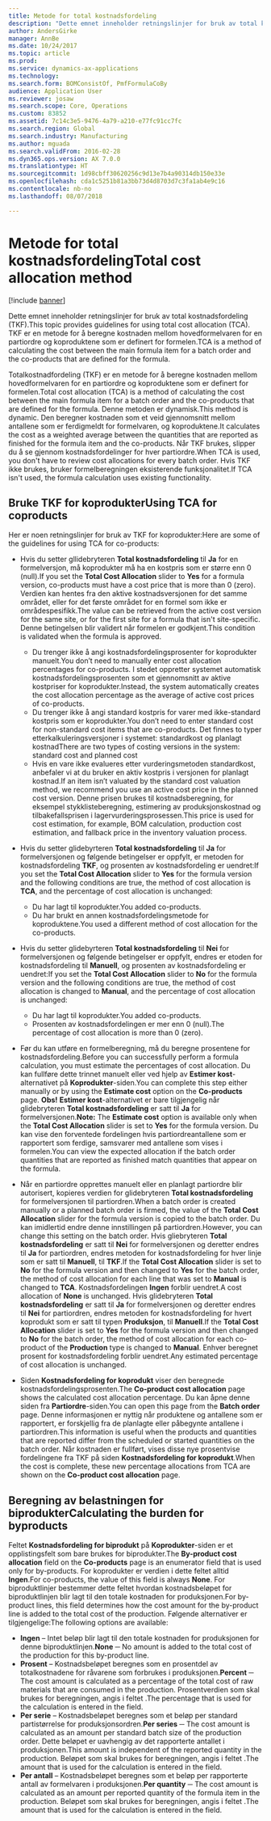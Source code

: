 ```yaml
---
title: Metode for total kostnadsfordeling
description: "Dette emnet inneholder retningslinjer for bruk av total kostnadsfordeling (TKF). TKF er en metode for å beregne kostnaden mellom hovedformelvaren for en partiordre og koproduktene som er definert for formelen."
author: AndersGirke
manager: AnnBe
ms.date: 10/24/2017
ms.topic: article
ms.prod: 
ms.service: dynamics-ax-applications
ms.technology: 
ms.search.form: BOMConsistOf, PmfFormulaCoBy
audience: Application User
ms.reviewer: josaw
ms.search.scope: Core, Operations
ms.custom: 83852
ms.assetid: 7c14c3e5-9476-4a79-a210-e77fc91cc7fc
ms.search.region: Global
ms.search.industry: Manufacturing
ms.author: mguada
ms.search.validFrom: 2016-02-28
ms.dyn365.ops.version: AX 7.0.0
ms.translationtype: HT
ms.sourcegitcommit: 1d98cbff30620256c9d13e7b4a90314db150e33e
ms.openlocfilehash: cda1c5251b81a3bb73d4d8703d7c3fa1ab4e9c16
ms.contentlocale: nb-no
ms.lasthandoff: 08/07/2018

---
```


# <a name="total-cost-allocation-method"></a><span data-ttu-id="f7dce-104">Metode for total kostnadsfordeling</span><span class="sxs-lookup"><span data-stu-id="f7dce-104">Total cost allocation method</span></span>

[!include [banner](../includes/banner.md)]

<span data-ttu-id="f7dce-105">Dette emnet inneholder retningslinjer for bruk av total kostnadsfordeling (TKF).</span><span class="sxs-lookup"><span data-stu-id="f7dce-105">This topic provides guidelines for using total cost allocation (TCA).</span></span> <span data-ttu-id="f7dce-106">TKF er en metode for å beregne kostnaden mellom hovedformelvaren for en partiordre og koproduktene som er definert for formelen.</span><span class="sxs-lookup"><span data-stu-id="f7dce-106">TCA is a method of calculating the cost between the main formula item for a batch order and the co-products that are defined for the formula.</span></span>

<span data-ttu-id="f7dce-107">Totalkostnadfordeling (TKF) er en metode for å beregne kostnaden mellom hovedformelvaren for en partiordre og koproduktene som er definert for formelen.</span><span class="sxs-lookup"><span data-stu-id="f7dce-107">Total cost allocation (TCA) is a method of calculating the cost between the main formula item for a batch order and the co-products that are defined for the formula.</span></span> <span data-ttu-id="f7dce-108">Denne metoden er dynamisk.</span><span class="sxs-lookup"><span data-stu-id="f7dce-108">This method is dynamic.</span></span> <span data-ttu-id="f7dce-109">Den beregner kostnaden som et veid gjennomsnitt mellom antallene som er ferdigmeldt for formelvaren, og koproduktene.</span><span class="sxs-lookup"><span data-stu-id="f7dce-109">It calculates the cost as a weighted average between the quantities that are reported as finished for the formula item and the co-products.</span></span> <span data-ttu-id="f7dce-110">Når TKF brukes, slipper du å se gjennom kostnadsfordelinger for hver partiordre.</span><span class="sxs-lookup"><span data-stu-id="f7dce-110">When TCA is used, you don't have to review cost allocations for every batch order.</span></span> <span data-ttu-id="f7dce-111">Hvis TKF ikke brukes, bruker formelberegningen eksisterende funksjonalitet.</span><span class="sxs-lookup"><span data-stu-id="f7dce-111">If TCA isn't used, the formula calculation uses existing functionality.</span></span>

## <a name="using-tca-for-coproducts"></a><span data-ttu-id="f7dce-112">Bruke TKF for koprodukter</span><span class="sxs-lookup"><span data-stu-id="f7dce-112">Using TCA for coproducts</span></span>
<span data-ttu-id="f7dce-113">Her er noen retningslinjer for bruk av TKF for koprodukter:</span><span class="sxs-lookup"><span data-stu-id="f7dce-113">Here are some of the guidelines for using TCA for co-products:</span></span>

-   <span data-ttu-id="f7dce-114">Hvis du setter gllidebryteren **Total kostnadsfordeling** til **Ja** for en formelversjon, må koprodukter må ha en kostpris som er større enn 0 (null).</span><span class="sxs-lookup"><span data-stu-id="f7dce-114">If you set the **Total Cost Allocation** slider to **Yes** for a formula version, co-products must have a cost price that is more than 0 (zero).</span></span> <span data-ttu-id="f7dce-115">Verdien kan hentes fra den aktive kostnadsversjonen for det samme området, eller for det første området for en formel som ikke er områdespesifikk.</span><span class="sxs-lookup"><span data-stu-id="f7dce-115">The value can be retrieved from the active cost version for the same site, or for the first site for a formula that isn't site-specific.</span></span> <span data-ttu-id="f7dce-116">Denne betingelsen blir validert når formelen er godkjent.</span><span class="sxs-lookup"><span data-stu-id="f7dce-116">This condition is validated when the formula is approved.</span></span>

    -   <span data-ttu-id="f7dce-117">Du trenger ikke å angi kostnadsfordelingsprosenter for koprodukter manuelt.</span><span class="sxs-lookup"><span data-stu-id="f7dce-117">You don’t need to manually enter cost allocation percentages for co-products.</span></span> <span data-ttu-id="f7dce-118">I stedet oppretter systemet automatisk kostnadsfordelingsprosenten som et gjennomsnitt av aktive kostpriser for koprodukter.</span><span class="sxs-lookup"><span data-stu-id="f7dce-118">Instead, the system automatically creates the cost allocation percentage as the average of active cost prices of co-products.</span></span> 
    -   <span data-ttu-id="f7dce-119">Du trenger ikke å angi standard kostpris for varer med ikke-standard kostpris som er koprodukter.</span><span class="sxs-lookup"><span data-stu-id="f7dce-119">You don’t need to enter standard cost for non-standard cost items that are co-products.</span></span> <span data-ttu-id="f7dce-120">Det finnes to typer etterkalkuleringsversjoner i systemet: standardkost og planlagt kostnad</span><span class="sxs-lookup"><span data-stu-id="f7dce-120">There are two types of costing versions in the system: standard cost and planned cost</span></span> 
    -   <span data-ttu-id="f7dce-121">Hvis en vare ikke evalueres etter vurderingsmetoden standardkost, anbefaler vi at du bruker en aktiv kostpris i versjonen for planlagt kostnad.</span><span class="sxs-lookup"><span data-stu-id="f7dce-121">If an item isn’t valuated by the standard cost valuation method, we recommend you use an active cost price in the planned cost version.</span></span> <span data-ttu-id="f7dce-122">Denne prisen brukes til kostnadsberegning, for eksempel stykklisteberegning, estimering av produksjonskostnad og tilbakefallsprisen i lagervurderingsprosessen.</span><span class="sxs-lookup"><span data-stu-id="f7dce-122">This price is used for cost estimation, for example, BOM calculation, production cost estimation, and fallback price in the inventory valuation process.</span></span> 

-   <span data-ttu-id="f7dce-123">Hvis du setter glidebyrteren **Total kostnadsfordeling** til **Ja** for formelversjonen og følgende betingelser er oppfylt, er metoden for kostnadsfordeling **TKF**, og prosenten av kostnadsfordeling er uendret:</span><span class="sxs-lookup"><span data-stu-id="f7dce-123">If you set the **Total Cost Allocation** slider to **Yes** for the formula version and the following conditions are true, the method of cost allocation is **TCA**, and the percentage of cost allocation is unchanged:</span></span>
    -   <span data-ttu-id="f7dce-124">Du har lagt til koprodukter.</span><span class="sxs-lookup"><span data-stu-id="f7dce-124">You added co-products.</span></span>
    -   <span data-ttu-id="f7dce-125">Du har brukt en annen kostnadsfordelingsmetode for koproduktene.</span><span class="sxs-lookup"><span data-stu-id="f7dce-125">You used a different method of cost allocation for the co-products.</span></span>
-   <span data-ttu-id="f7dce-126">Hvis du setter glidebyrteren **Total kostnadsfordeling** til **Nei** for formelversjonen og følgende betingelser er oppfylt, endres er etoden for kostnadsfordeling til **Manuell**, og prosenten av kostnadsfordeling er uendret:</span><span class="sxs-lookup"><span data-stu-id="f7dce-126">If you set the **Total Cost Allocation** slider to **No** for the formula version and the following conditions are true, the method of cost allocation is changed to **Manual**, and the percentage of cost allocation is unchanged:</span></span>
    -   <span data-ttu-id="f7dce-127">Du har lagt til koprodukter.</span><span class="sxs-lookup"><span data-stu-id="f7dce-127">You added co-products.</span></span>
    -   <span data-ttu-id="f7dce-128">Prosenten av kostnadsfordelingen er mer enn 0 (null).</span><span class="sxs-lookup"><span data-stu-id="f7dce-128">The percentage of cost allocation is more than 0 (zero).</span></span>
-   <span data-ttu-id="f7dce-129">Før du kan utføre en formelberegning, må du beregne prosentene for kostnadsfordeling.</span><span class="sxs-lookup"><span data-stu-id="f7dce-129">Before you can successfully perform a formula calculation, you must estimate the percentages of cost allocation.</span></span> <span data-ttu-id="f7dce-130">Du kan fullføre dette trinnet manuelt eller ved hjelp av **Estimer kost**-alternativet på **Koprodukter**-siden.</span><span class="sxs-lookup"><span data-stu-id="f7dce-130">You can complete this step either manually or by using the **Estimate cost** option on the **Co-products** page.</span></span> <span data-ttu-id="f7dce-131">**Obs!** **Estimer kost**-alternativet er bare tilgjengelig når glidebryteren **Total kostnadsfordeling** er satt til **Ja** for formelversjonen.</span><span class="sxs-lookup"><span data-stu-id="f7dce-131">**Note:** The **Estimate cost** option is available only when the **Total Cost Allocation** slider is set to **Yes** for the formula version.</span></span> <span data-ttu-id="f7dce-132">Du kan vise den forventede fordelingen hvis partiordreantallene som er rapportert som ferdige, samsvarer med antallene som vises i formelen.</span><span class="sxs-lookup"><span data-stu-id="f7dce-132">You can view the expected allocation if the batch order quantities that are reported as finished match quantities that appear on the formula.</span></span>
-   <span data-ttu-id="f7dce-133">Når en partiordre opprettes manuelt eller en planlagt partiordre blir autorisert, kopieres verdien for glidebryteren **Total kostnadsfordeling** for formelversjonen til partiordren.</span><span class="sxs-lookup"><span data-stu-id="f7dce-133">When a batch order is created manually or a planned batch order is firmed, the value of the **Total Cost Allocation** slider for the formula version is copied to the batch order.</span></span> <span data-ttu-id="f7dce-134">Du kan imidlertid endre denne innstillingen på partiordren.</span><span class="sxs-lookup"><span data-stu-id="f7dce-134">However, you can change this setting on the batch order.</span></span> <span data-ttu-id="f7dce-135">Hvis gliebryteren **Total kostnadsfordeling** er satt til **Nei** for formelversjonen og deretter endres til **Ja** for partiordren, endres metoden for kostnadsfordeling for hver linje som er satt til **Manuell**, til **TKF**.</span><span class="sxs-lookup"><span data-stu-id="f7dce-135">If the **Total Cost Allocation** slider is set to **No** for the formula version and then changed to **Yes** for the batch order, the method of cost allocation for each line that was set to **Manual** is changed to **TCA**.</span></span> <span data-ttu-id="f7dce-136">Kostnadsfordelingen **Ingen** forblir uendret.</span><span class="sxs-lookup"><span data-stu-id="f7dce-136">A cost allocation of **None** is unchanged.</span></span> <span data-ttu-id="f7dce-137">Hvis glidebryteren **Total kostnadsfordeling** er satt til **Ja** for formelversjonen og deretter endres til **Nei** for partiordren, endres metoden for kostnadsfordeling for hvert koprodukt som er satt til typen **Produksjon**, til **Manuell**.</span><span class="sxs-lookup"><span data-stu-id="f7dce-137">If the **Total Cost Allocation** slider is set to **Yes** for the formula version and then changed to **No** for the batch order, the method of cost allocation for each co-product of the **Production** type is changed to **Manual**.</span></span> <span data-ttu-id="f7dce-138">Enhver beregnet prosent for kostnadsfordeling forblir uendret.</span><span class="sxs-lookup"><span data-stu-id="f7dce-138">Any estimated percentage of cost allocation is unchanged.</span></span>
-   <span data-ttu-id="f7dce-139">Siden **Kostnadsfordeling for koprodukt** viser den beregnede kostnadsfordelingsprosenten.</span><span class="sxs-lookup"><span data-stu-id="f7dce-139">The **Co-product cost allocation** page shows the calculated cost allocation percentage.</span></span> <span data-ttu-id="f7dce-140">Du kan åpne denne siden fra **Partiordre**-siden.</span><span class="sxs-lookup"><span data-stu-id="f7dce-140">You can open this page from the **Batch order** page.</span></span> <span data-ttu-id="f7dce-141">Denne informasjonen er nyttig når produktene og antallene som er rapportert, er forskjellig fra de planlagte eller påbegynte antallene i partiordren.</span><span class="sxs-lookup"><span data-stu-id="f7dce-141">This information is useful when the products and quantities that are reported differ from the scheduled or started quantities on the batch order.</span></span> <span data-ttu-id="f7dce-142">Når kostnaden er fullført, vises disse nye prosentvise fordelingene fra TKF på siden **Kostnadsfordeling for koprodukt**.</span><span class="sxs-lookup"><span data-stu-id="f7dce-142">When the cost is complete, these new percentage allocations from TCA are shown on the **Co-product cost allocation** page.</span></span>

## <a name="calculating-the-burden-for-byproducts"></a><span data-ttu-id="f7dce-143">Beregning av belastningen for biprodukter</span><span class="sxs-lookup"><span data-stu-id="f7dce-143">Calculating the burden for byproducts</span></span>
<span data-ttu-id="f7dce-144">Feltet **Kostnadsfordeling for biprodukt** på **Koprodukter**-siden er et opplistingsfelt som bare brukes for biprodukter.</span><span class="sxs-lookup"><span data-stu-id="f7dce-144">The **By-product cost allocation** field on the **Co-products** page is an enumerator field that is used only for by-products.</span></span> <span data-ttu-id="f7dce-145">For koprodukter er verdien i dette feltet alltid **Ingen**.</span><span class="sxs-lookup"><span data-stu-id="f7dce-145">For co-products, the value of this field is always **None**.</span></span> <span data-ttu-id="f7dce-146">For biproduktlinjer bestemmer dette feltet hvordan kostnadsbeløpet for biproduktlinjen blir lagt til den totale kostnaden for produksjonen.</span><span class="sxs-lookup"><span data-stu-id="f7dce-146">For by-product lines, this field determines how the cost amount for the by-product line is added to the total cost of the production.</span></span> <span data-ttu-id="f7dce-147">Følgende alternativer er tilgjengelige:</span><span class="sxs-lookup"><span data-stu-id="f7dce-147">The following options are available:</span></span>

-   <span data-ttu-id="f7dce-148">**Ingen** – Intet beløp blir lagt til den totale kostnaden for produksjonen for denne biproduktlinjen.</span><span class="sxs-lookup"><span data-stu-id="f7dce-148">**None** ─ No amount is added to the total cost of the production for this by-product line.</span></span>
-   <span data-ttu-id="f7dce-149">**Prosent** – Kostnadsbeløpet beregnes som en prosentdel av totalkostnadene for råvarene som forbrukes i produksjonen.</span><span class="sxs-lookup"><span data-stu-id="f7dce-149">**Percent** ─ The cost amount is calculated as a percentage of the total cost of raw materials that are consumed in the production.</span></span> <span data-ttu-id="f7dce-150">Prosentverdien som skal brukes for beregningen, angis i feltet .</span><span class="sxs-lookup"><span data-stu-id="f7dce-150">The percentage that is used for the calculation is entered in the field.</span></span>
-   <span data-ttu-id="f7dce-151">**Per serie** – Kostnadsbeløpet beregnes som et beløp per standard partistørrelse for produksjonsordren.</span><span class="sxs-lookup"><span data-stu-id="f7dce-151">**Per series** ─ The cost amount is calculated as an amount per standard batch size of the production order.</span></span> <span data-ttu-id="f7dce-152">Dette beløpet er uavhengig av det rapporterte antallet i produksjonen.</span><span class="sxs-lookup"><span data-stu-id="f7dce-152">This amount is independent of the reported quantity in the production.</span></span> <span data-ttu-id="f7dce-153">Beløpet som skal brukes for beregningen, angis i feltet .</span><span class="sxs-lookup"><span data-stu-id="f7dce-153">The amount that is used for the calculation is entered in the field.</span></span>
-   <span data-ttu-id="f7dce-154">**Per antall** – Kostnadsbeløpet beregnes som et beløp per rapporterte antall av formelvaren i produksjonen.</span><span class="sxs-lookup"><span data-stu-id="f7dce-154">**Per quantity** ─ The cost amount is calculated as an amount per reported quantity of the formula item in the production.</span></span> <span data-ttu-id="f7dce-155">Beløpet som skal brukes for beregningen, angis i feltet .</span><span class="sxs-lookup"><span data-stu-id="f7dce-155">The amount that is used for the calculation is entered in the field.</span></span>





